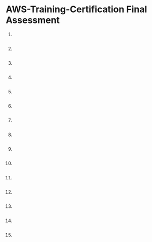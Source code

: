 # AWS-Training-Certification Final Assessment

1. 
```bash

```

2. 
```bash
```

3. 
```bash

```

4. 
```bash

```

5. 
```bash

```

6. 
```bash

```

7. 
```bash

```

8. 
```bash

```

9. 
```bash

```

10. 
```bash

```

11. 
```bash

```

12. 
```bash

```

13. 
```bash

```

14. 
```bash

```

15. 
```bash

```
